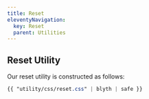 ```yaml
---
title: Reset
eleventyNavigation:
  key: Reset
  parent: Utilities
---
```


## Reset Utility

Our reset utility is constructed as follows:

```css
{{ "utility/css/reset.css" | blyth | safe }}
```
